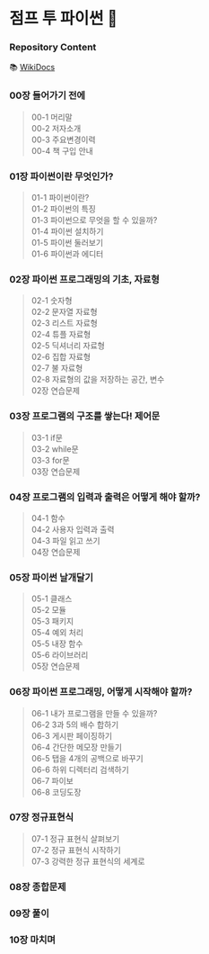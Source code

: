 # 점프 투 파이썬 🐥

### Repository Content
📚 [WikiDocs](https://wikidocs.net/book/1)

### 00장 들어가기 전에
> 00-1 머리말   
> 00-2 저자소개   
> 00-3 주요변경이력   
> 00-4 책 구입 안내   

  
### 01장 파이썬이란 무엇인가?
> 01-1 파이썬이란?   
> 01-2 파이썬의 특징   
> 01-3 파이썬으로 무엇을 할 수 있을까?   
> 01-4 파이썬 설치하기   
> 01-5 파이썬 둘러보기   
> 01-6 파이썬과 에디터   


### 02장 파이썬 프로그래밍의 기초, 자료형
> 02-1 숫자형   
> 02-2 문자열 자료형   
> 02-3 리스트 자료형   
> 02-4 튜플 자료형   
> 02-5 딕셔너리 자료형   
> 02-6 집합 자료형   
> 02-7 불 자료형   
> 02-8 자료형의 값을 저장하는 공간, 변수   
> 02장 연습문제    


### 03장 프로그램의 구조를 쌓는다! 제어문
> 03-1 if문   
> 03-2 while문   
> 03-3 for문   
> 03장 연습문제   


### 04장 프로그램의 입력과 출력은 어떻게 해야 할까?
> 04-1 함수   
> 04-2 사용자 입력과 출력   
> 04-3 파일 읽고 쓰기   
> 04장 연습문제   


### 05장 파이썬 날개달기
> 05-1 클래스   
> 05-2 모듈   
> 05-3 패키지   
> 05-4 예외 처리   
> 05-5 내장 함수   
> 05-6 라이브러리   
> 05장 연습문제    


### 06장 파이썬 프로그래밍, 어떻게 시작해야 할까?
> 06-1 내가 프로그램을 만들 수 있을까?   
> 06-2 3과 5의 배수 합하기   
> 06-3 게시판 페이징하기   
> 06-4 간단한 메모장 만들기   
> 06-5 탭을 4개의 공백으로 바꾸기   
> 06-6 하위 디렉터리 검색하기   
> 06-7 파이보   
> 06-8 코딩도장   


### 07장 정규표현식
> 07-1 정규 표현식 살펴보기   
> 07-2 정규 표현식 시작하기   
> 07-3 강력한 정규 표현식의 세계로   


### 08장 종합문제


### 09장 풀이


### 10장 마치며
